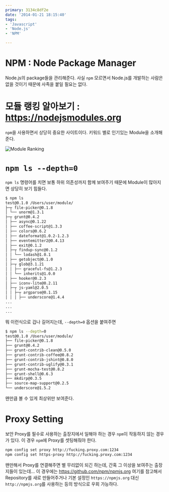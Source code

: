 ```yaml
---
primary: 3134c8df2e
date: '2014-01-21 18:15:40'
tags:
- 'Javascript'
- 'Node.js'
- 'NPM'

---
```


NPM : Node Package Manager
========================================
Node.js의 package들을 관리해준다. 사실 `npm` 모르면서 Node.js를 개발하는 사람은 없을 것이기 때문에 사족을 붙일 필요는 없다.


모듈 랭킹 알아보기 : <https://nodejsmodules.org>
=============================================
`npm`을 사용하면서 상당히 중요한 사이트이다. 키워드 별로 인기있는 Module을 소개해준다.

![Module Ranking](http://files.ssen.name/captures/20140121/174542.png)


`npm ls --depth=0`
========================================
`npm ls` 명령어를 치면 보통 하위 의존성까지 함께 보여주기 때문에 Module이 많아지면 상당히 보기 힘들다.

```sh
$ npm ls
test@0.1.0 /Users/user/module/
├─┬ file-picker@0.1.8
│ └── unorm@1.3.1
├─┬ grunt@0.4.2
│ ├── async@0.1.22
│ ├── coffee-script@1.3.3
│ ├── colors@0.6.2
│ ├── dateformat@1.0.2-1.2.3
│ ├── eventemitter2@0.4.13
│ ├── exit@0.1.2
│ ├─┬ findup-sync@0.1.2
│ │ └── lodash@1.0.1
│ ├── getobject@0.1.0
│ ├─┬ glob@3.1.21
│ │ ├── graceful-fs@1.2.3
│ │ └── inherits@1.0.0
│ ├── hooker@0.2.3
│ ├── iconv-lite@0.2.11
│ ├─┬ js-yaml@2.0.5
│ │ ├─┬ argparse@0.1.15
│ │ │ ├── underscore@1.4.4
...
...
...
```

뭐 이런식으로 겁나 길어지는데, `--depth=0` 옵션을 붙여주면

```sh
$ npm ls --depth=0
test@0.1.0 /Users/user/module/
├── file-picker@0.1.8
├── grunt@0.4.2
├── grunt-contrib-clean@0.5.0
├── grunt-contrib-coffee@0.8.2
├── grunt-contrib-jshint@0.8.0
├── grunt-contrib-uglify@0.3.1
├── grunt-mocha-test@0.8.2
├── grunt-shell@0.6.3
├── mkdirp@0.3.5
├── source-map-support@0.2.5
└── underscore@1.5.2
```

왠만큼 볼 수 있게 최상위만 보여준다.


Proxy Setting
=============================================
보안 Proxy를 필수로 사용하는 출장지에서 일해야 하는 경우 `npm`이 작동하지 않는 경우가 있다. 이 경우 `npm`에 Proxy를 셋팅해줘야 한다.

```sh
npm config set proxy http://fucking.proxy.com:1234
npm config set https-proxy http://fucking.proxy.com:1234
```

왠만해서 Proxy를 연결해주면 별 무리없이 되긴 하는데, 간혹 그 이상을 보여주는 출장지들이 있는데... 이 경우에는 <https://github.com/npm/npmjs.org> 여기를 참고해서 Repository를 새로 만들어주거나 기본 설정인 `https://npmjs.org` 대신 `http://npmjs.org`를 사용하는 등의 방식으로 우회 가능하다.





